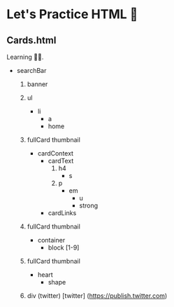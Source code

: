 # Let's Practice HTML 🎨
## Cards.html 
Learning 🦺🥽.
- searchBar
    1. banner
    2. ul
        - li
            - a
            - home
    3. fullCard thumbnail
        - cardContext
            - cardText
                1. h4 
                    - s
                2. p
                    - em
                        - u
                        - strong
            - cardLinks    

    4. fullCard thumbnail
        - container
            - block [1-9]

    5. fullCard thumbnail
        - heart
            - shape
    6. div (twitter)
        [twitter] (https://publish.twitter.com)
            